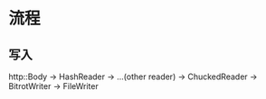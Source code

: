 # 流程

## 写入

http::Body -> HashReader -> ...(other reader) ->  ChuckedReader -> BitrotWriter -> FileWriter
